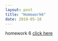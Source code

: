 ```yaml
---
layout: post
title: "Homework6"
date: 2019-05-18
---
```


homework 6 [click here]({{site.baseurl}}/assets/hw6.pdf)
